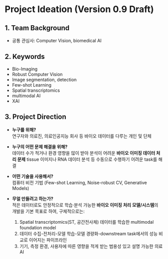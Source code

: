 # Project Ideation (Version 0.9 Draft)

## 1. Team Background
- 공통 관심사: Computer Vision, biomedical AI

## 2. Keywords
- Bio-Imaging
- Robust Computer Vision
- Image segmentation, detection
- Few-shot Learning
- Spatial transcriptomics
- multimodal AI
- XAI

## 3. Project Direction
- **누구를 위해?**  
  연구자와 의료진, 의료인공지능 회사 등 바이오 데이터를 다루는 개인 및 단체

- **누구의 어떤 문제 해결을 위해?**  
  데이터 수가 적거나 환경 영향을 많이 받아 분석이 어려운 **바이오 이미징 데이터 처리 문제**
  tissue 이미지나 RNA 데이터 분석 등 수동으로 수행하기 어려운 task를 해결

- **어떤 기술을 사용해서?**  
  컴퓨터 비전 기법 (Few-shot Learning, Noise-robust CV, Generative Models)  

- **무얼 만들려고 하는가?**  
  적은 데이터로도 안정적으로 학습·분석 가능한 **바이오 이미징 처리 모델/시스템**의 개발을 기본 목표로 하여, 구체적으로는:
  1. Spatial transcriptomics(ST, 공간전사체) 데이터를 학습한 multimodal foundation model
  2. 데이터 수집-전처리-모델 학습-모델 경량화-downstream task에서의 성능 비교로 이어지는 파이프라인
  3. 기기, 측정 환경, 사용자에 따른 영향을 적게 받는 범용성 있고 설명 가능한 의료 AI


